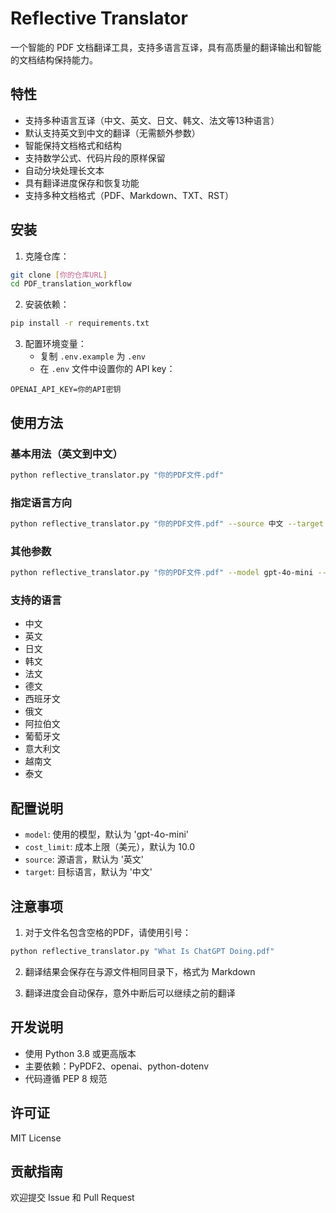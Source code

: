 # Reflective Translator

一个智能的 PDF 文档翻译工具，支持多语言互译，具有高质量的翻译输出和智能的文档结构保持能力。

## 特性

- 支持多种语言互译（中文、英文、日文、韩文、法文等13种语言）
- 默认支持英文到中文的翻译（无需额外参数）
- 智能保持文档格式和结构
- 支持数学公式、代码片段的原样保留
- 自动分块处理长文本
- 具有翻译进度保存和恢复功能
- 支持多种文档格式（PDF、Markdown、TXT、RST）

## 安装

1. 克隆仓库：
```bash
git clone [你的仓库URL]
cd PDF_translation_workflow
```

2. 安装依赖：
```bash
pip install -r requirements.txt
```

3. 配置环境变量：
   - 复制 `.env.example` 为 `.env`
   - 在 `.env` 文件中设置你的 API key：
```
OPENAI_API_KEY=你的API密钥
```

## 使用方法

### 基本用法（英文到中文）
```bash
python reflective_translator.py "你的PDF文件.pdf"
```

### 指定语言方向
```bash
python reflective_translator.py "你的PDF文件.pdf" --source 中文 --target 英文
```

### 其他参数
```bash
python reflective_translator.py "你的PDF文件.pdf" --model gpt-4o-mini --cost_limit 10.0
```

### 支持的语言
- 中文
- 英文
- 日文
- 韩文
- 法文
- 德文
- 西班牙文
- 俄文
- 阿拉伯文
- 葡萄牙文
- 意大利文
- 越南文
- 泰文

## 配置说明

- `model`: 使用的模型，默认为 'gpt-4o-mini'
- `cost_limit`: 成本上限（美元），默认为 10.0
- `source`: 源语言，默认为 '英文'
- `target`: 目标语言，默认为 '中文'

## 注意事项

1. 对于文件名包含空格的PDF，请使用引号：
```bash
python reflective_translator.py "What Is ChatGPT Doing.pdf"
```

2. 翻译结果会保存在与源文件相同目录下，格式为 Markdown

3. 翻译进度会自动保存，意外中断后可以继续之前的翻译

## 开发说明

- 使用 Python 3.8 或更高版本
- 主要依赖：PyPDF2、openai、python-dotenv
- 代码遵循 PEP 8 规范

## 许可证

MIT License

## 贡献指南

欢迎提交 Issue 和 Pull Request
